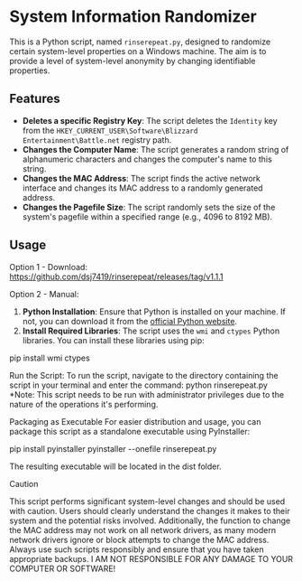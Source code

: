 # System Information Randomizer

This is a Python script, named `rinserepeat.py`, designed to randomize certain system-level properties on a Windows machine. The aim is to provide a level of system-level anonymity by changing identifiable properties.

## Features

- **Deletes a specific Registry Key**: The script deletes the `Identity` key from the `HKEY_CURRENT_USER\Software\Blizzard Entertainment\Battle.net` registry path.
- **Changes the Computer Name**: The script generates a random string of alphanumeric characters and changes the computer's name to this string.
- **Changes the MAC Address**: The script finds the active network interface and changes its MAC address to a randomly generated address.
- **Changes the Pagefile Size**: The script randomly sets the size of the system's pagefile within a specified range (e.g., 4096 to 8192 MB).

## Usage

Option 1 - Download: https://github.com/dsj7419/rinserepeat/releases/tag/v1.1.1

Option 2 - Manual:

1. **Python Installation**: Ensure that Python is installed on your machine. If not, you can download it from the [official Python website](https://www.python.org/downloads/).
2. **Install Required Libraries**: The script uses the `wmi` and `ctypes` Python libraries. You can install these libraries using pip:

pip install wmi ctypes

Run the Script: To run the script, navigate to the directory containing the script in your terminal and enter the command: python rinserepeat.py
   *Note: This script needs to be run with administrator privileges due to the nature of the operations it's performing.

Packaging as Executable
For easier distribution and usage, you can package this script as a standalone executable using PyInstaller:

pip install pyinstaller
pyinstaller --onefile rinserepeat.py

The resulting executable will be located in the dist folder.

Caution

This script performs significant system-level changes and should be used with caution. Users should clearly understand the changes it makes to their system and the potential risks involved. Additionally, the function to change the MAC address may not work on all network drivers, as many modern network drivers ignore or block attempts to change the MAC address. Always use such scripts responsibly and ensure that you have taken appropriate backups. I AM NOT RESPONSIBLE FOR ANY DAMAGE TO YOUR COMPUTER OR SOFTWARE!


